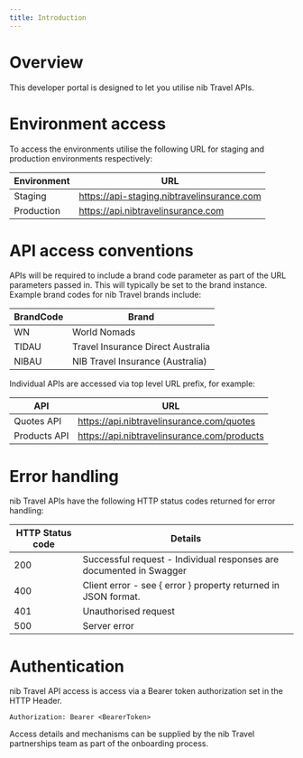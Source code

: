 ```yaml
---
title: Introduction
---
```

# Overview

This  developer portal is designed to let you utilise nib Travel APIs.
# Environment access

To access the environments utilise the following URL for staging and production environments respectively:

| Environment  | URL |
| ------------- | ------------- |
| Staging  | https://api-staging.nibtravelinsurance.com  |
| Production  | https://api.nibtravelinsurance.com |

# API access conventions

APIs will be required to include a brand code parameter as part of the URL parameters passed in. This will typically be set to the brand instance. Example brand codes for nib Travel brands include:

| BrandCode  | Brand |
| ------------- | ------------- |
| WN  | World Nomads  |
| TIDAU  | Travel Insurance Direct Australia |
| NIBAU  | NIB Travel Insurance (Australia) |

Individual APIs are accessed via top level URL prefix, for example:

| API  | URL |
| ------------- | ------------- |
| Quotes API  | https://api.nibtravelinsurance.com/quotes  |
| Products API  | https://api.nibtravelinsurance.com/products |
 
# Error handling

nib Travel APIs have the following HTTP status codes returned for error handling:

| HTTP Status code  | Details |
| ------------- | ------------- |
| 200  | Successful request - Individual responses are documented in Swagger  |
| 400  | Client error - see { error } property returned in JSON format. |
| 401  | Unauthorised request |
| 500  | Server error |

# Authentication

nib Travel API access is access via a Bearer token authorization set in the HTTP Header. 

```
Authorization: Bearer <BearerToken>
```

Access details and mechanisms can be supplied by the nib Travel partnerships team as part of the onboarding process.

